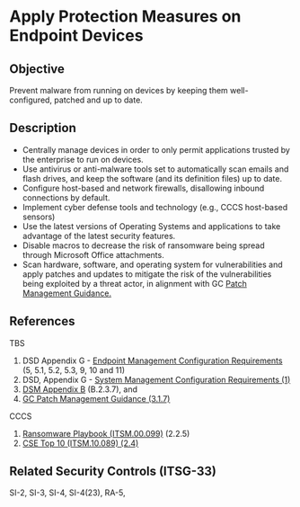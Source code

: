 # Apply Protection Measures on Endpoint Devices

## Objective

Prevent malware from running on devices by keeping them well- configured, patched and up to date.

## Description

- Centrally manage devices in order to only permit applications trusted by the enterprise to run on devices.
- Use antivirus or anti-malware tools set to automatically scan emails and flash drives, and keep the software (and its definition files) up to date.
- Configure host-based and network firewalls, disallowing inbound connections by default.
- Implement cyber defense tools and technology (e.g., CCCS host-based sensors)
- Use the latest versions of Operating Systems and applications to take advantage of the latest security features.
- Disable macros to decrease the risk of ransomware being spread through Microsoft Office attachments.
- Scan hardware, software, and operating system for vulnerabilities and apply patches and updates to mitigate the risk of the vulnerabilities being exploited by a threat actor, in alignment with GC [Patch Management Guidance.](https://www.canada.ca/en/government/system/digital-government/online-security-privacy/patch-management-guidance.html)

## References

TBS

1. DSD Appendix G - [Endpoint Management Configuration Requirements](https://www.gcpedia.gc.ca/gcwiki/images/2/2a/Appendix_G_-_Standard_on_Enterprise_IT_Service_Common_Updates_-_20210924.pdf) (5, 5.1, 5.2, 5.3, 9, 10 and 11)
2. DSD, Appendix G - [System Management Configuration Requirements (1)](https://www.gcpedia.gc.ca/gcwiki/images/1/1e/System_Management_Configuration_Requirements.pdf)
3. [DSM Appendix B](https://www.tbs-sct.gc.ca/pol/doc-eng.aspx?id=32611&section=procedure&p=B#appB) (B.2.3.7), and
4. [GC Patch Management Guidance (3.1.7)](https://www.canada.ca/en/government/system/digital-government/online-security-privacy/patch-management-guidance.html)

CCCS

1. [Ransomware Playbook (ITSM.00.099)](https://cyber.gc.ca/en/guidance/ransomware-playbook-itsm00099) (2.2.5)
2. [CSE Top 10 (ITSM.10.089) (2.4)](https://cyber.gc.ca/en/guidance/top-10-it-security-actions-protect-internet-connected-networks-and-information-itsm10089)

## Related Security Controls (ITSG-33)

SI-2, SI-3, SI-4, SI-4(23), RA-5,

